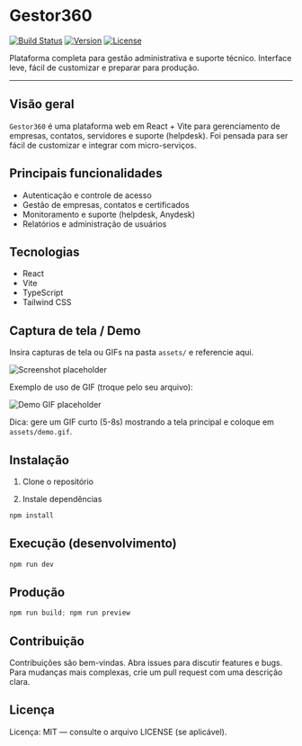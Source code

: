 # Gestor360

<!-- Badges: substitua os valores/links conforme seu pipeline/versão -->
[![Build Status](https://img.shields.io/badge/build-passing-brightgreen.svg)](https://github.com/MaxsuelOliveira/GestaoEmpresasReactJS/actions)
[![Version](https://img.shields.io/badge/version-0.1.0-blue.svg)](https://github.com/MaxsuelOliveira/GestaoEmpresasReactJS/releases)
[![License](https://img.shields.io/badge/license-MIT-green.svg)](https://opensource.org/licenses/MIT)

Plataforma completa para gestão administrativa e suporte técnico.
Interface leve, fácil de customizar e preparar para produção.

---

## Visão geral

`Gestor360` é uma plataforma web em React + Vite para gerenciamento de empresas, contatos, servidores e suporte (helpdesk). Foi pensada para ser fácil de customizar e integrar com micro-serviços.

## Principais funcionalidades

- Autenticação e controle de acesso
- Gestão de empresas, contatos e certificados
- Monitoramento e suporte (helpdesk, Anydesk)
- Relatórios e administração de usuários

## Tecnologias

- React
- Vite
- TypeScript
- Tailwind CSS

## Captura de tela / Demo

Insira capturas de tela ou GIFs na pasta `assets/` e referencie aqui.

![Screenshot placeholder](./assets/screenshot.png)

Exemplo de uso de GIF (troque pelo seu arquivo):

![Demo GIF placeholder](./assets/demo.gif)

Dica: gere um GIF curto (5-8s) mostrando a tela principal e coloque em `assets/demo.gif`.

## Instalação

1. Clone o repositório

2. Instale dependências

```powershell
npm install
```

## Execução (desenvolvimento)

```powershell
npm run dev
```

## Produção

```powershell
npm run build; npm run preview
```

## Contribuição

Contribuições são bem-vindas. Abra issues para discutir features e bugs. Para mudanças mais complexas, crie um pull request com uma descrição clara.

## Licença

Licença: MIT — consulte o arquivo LICENSE (se aplicável).
